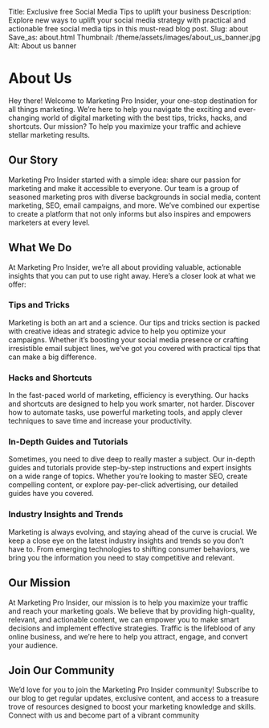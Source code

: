 Title: Exclusive free Social Media Tips to uplift your business
Description: Explore new ways to uplift your social media strategy with practical and actionable free social media tips in this must-read blog post.
Slug: about
Save_as: about.html
Thumbnail: /theme/assets/images/about_us_banner.jpg
Alt: About us banner

# About Us

Hey there! Welcome to Marketing Pro Insider, your one-stop destination for all things marketing. We’re here to help you navigate the exciting and ever-changing world of digital marketing with the best tips, tricks, hacks, and shortcuts. Our mission? To help you maximize your traffic and achieve stellar marketing results.

## Our Story

Marketing Pro Insider started with a simple idea: share our passion for marketing and make it accessible to everyone. Our team is a group of seasoned marketing pros with diverse backgrounds in social media, content marketing, SEO, email campaigns, and more. We’ve combined our expertise to create a platform that not only informs but also inspires and empowers marketers at every level.

## What We Do

At Marketing Pro Insider, we’re all about providing valuable, actionable insights that you can put to use right away. Here’s a closer look at what we offer:

### Tips and Tricks

Marketing is both an art and a science. Our tips and tricks section is packed with creative ideas and strategic advice to help you optimize your campaigns. Whether it’s boosting your social media presence or crafting irresistible email subject lines, we’ve got you covered with practical tips that can make a big difference.

### Hacks and Shortcuts

In the fast-paced world of marketing, efficiency is everything. Our hacks and shortcuts are designed to help you work smarter, not harder. Discover how to automate tasks, use powerful marketing tools, and apply clever techniques to save time and increase your productivity.

### In-Depth Guides and Tutorials

Sometimes, you need to dive deep to really master a subject. Our in-depth guides and tutorials provide step-by-step instructions and expert insights on a wide range of topics. Whether you’re looking to master SEO, create compelling content, or explore pay-per-click advertising, our detailed guides have you covered.

### Industry Insights and Trends

Marketing is always evolving, and staying ahead of the curve is crucial. We keep a close eye on the latest industry insights and trends so you don’t have to. From emerging technologies to shifting consumer behaviors, we bring you the information you need to stay competitive and relevant.

## Our Mission

At Marketing Pro Insider, our mission is to help you maximize your traffic and reach your marketing goals. We believe that by providing high-quality, relevant, and actionable content, we can empower you to make smart decisions and implement effective strategies. Traffic is the lifeblood of any online business, and we’re here to help you attract, engage, and convert your audience.

## Join Our Community

We’d love for you to join the Marketing Pro Insider community! Subscribe to our blog to get regular updates, exclusive content, and access to a treasure trove of resources designed to boost your marketing knowledge and skills. Connect with us and become part of a vibrant community
